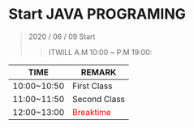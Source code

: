 # Start JAVA PROGRAMING
 > 2020 / 06 / 09 Start 
 >> ITWILL A.M 10:00 ~ P.M 19:00:
 
 |TIME|REMARK|
 |----|----|
 |10:00~10:50|First Class|
 |11:00~11:50|Second Class|
 |12:00~13:00|<span style="color:red"> Breaktime </span>|
 
 
 
 
 
